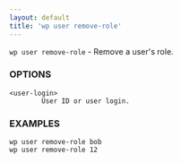 ```yaml
---
layout: default
title: 'wp user remove-role'
---
```


`wp user remove-role` - Remove a user's role.

### OPTIONS

	<user-login>
			User ID or user login.

### EXAMPLES

	wp user remove-role bob
	wp user remove-role 12


